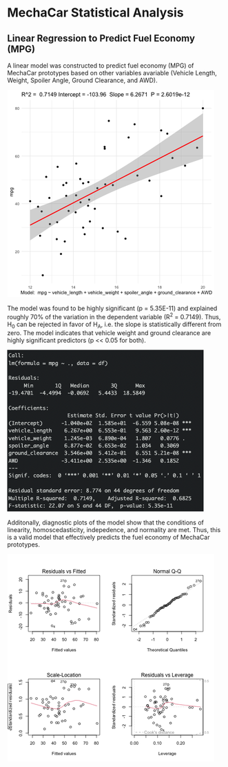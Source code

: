 # MechaCar Statistical Analysis

## Linear Regression to Predict Fuel Economy (MPG)

A linear model was constructed to predict fuel economy (MPG) of MechaCar prototypes based on other variables avariable (Vehicle Length, Weight, Spoiler Angle, Ground Clearance, and AWD). 

![ModelPlot](Challenge/ModelPlot.png)

The model was found to be highly significant (p = 5.35E-11) and explained roughly 70% of the variation in the dependent variable (R<sup>2</sup> = 0.7149). Thus, H<sub>0</sub> can be rejected in favor of H<sub>A</sub>, i.e. the slope is statistically different from zero. The model indicates that vehicle weight and ground clearance are highly significant predictors (p << 0.05 for both).

![ModelSummary](Challenge/ModelSummary.png)

Additonally, diagnostic plots of the model show that the conditions of linearity, homoscedasticity, indepedence, and normality are met. Thus, this is a valid model that effectively predicts the fuel economy of MechaCar prototypes.

![DiagnosticPlots.pdf](Challenge/DiagnosticPlots.png)